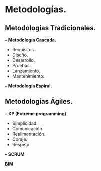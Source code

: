 # Metodologías.

## Metodologías Tradicionales.

**– Metodología Cascada.**
- Requisitos.
- Diseño.
- Desarrollo.
- Pruebas.
- Lanzamiento.
- Mantenimiento.

**– Metodología Espiral.**

## Metodologías Ágiles.

**– XP (Extreme programming)**
- Simplicidad.
- Comunicación.
- Realimentación.
- Coraje.
- Respeto.

**– SCRUM**

**BIM**
